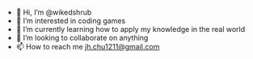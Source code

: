 - 👋 Hi, I’m @wikedshrub
- 👀 I’m interested in coding games
- 🌱 I’m currently learning how to apply my knowledge in the real world
- 💞️ I’m looking to collaborate on anything
- 📫 How to reach me jh.chu1211@gmail.com

<!---
wikedshrub/wikedshrub is a ✨ special ✨ repository because its `README.md` (this file) appears on your GitHub profile.
You can click the Preview link to take a look at your changes.
--->
